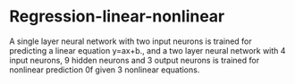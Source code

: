 # Regression-linear-nonlinear
A single layer neural network with two input neurons is trained for predicting a linear equation y=ax+b., and a two layer neural network with 4 input neurons, 9 hidden neurons and 3 output neurons is trained for nonlinear prediction 0f given 3 nonlinear equations.
